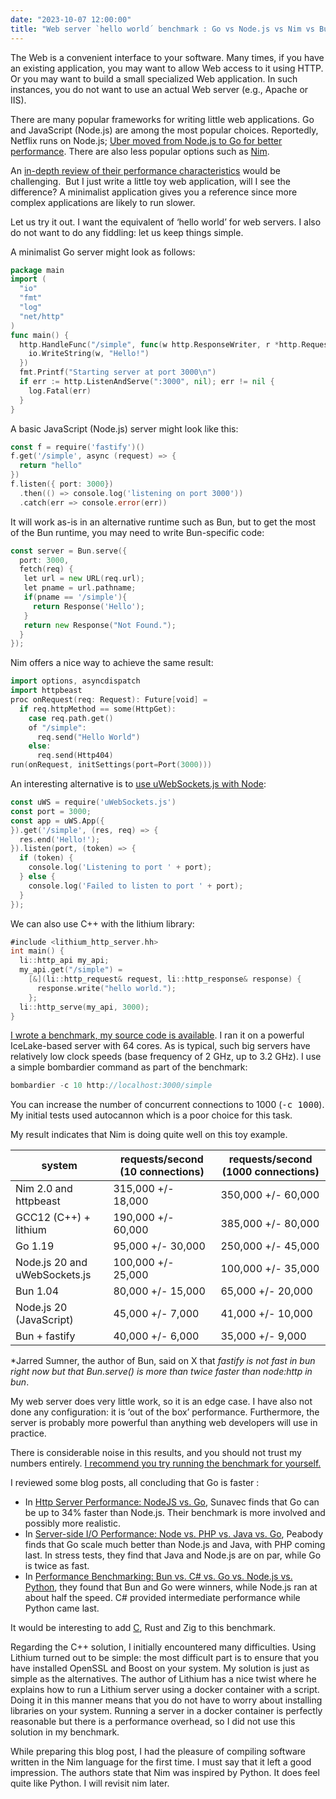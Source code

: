 ```yaml
---
date: "2023-10-07 12:00:00"
title: "Web server `hello world´ benchmark : Go vs Node.js vs Nim vs Bun"
---
```




The Web is a convenient interface to your software. Many times, if you have an existing application, you may want to allow Web access to it using HTTP. Or you may want to build a small specialized Web application. In such instances, you do not want to use an actual Web server (e.g., Apache or IIS).

There are many popular frameworks for writing little web applications. Go and JavaScript (Node.js) are among the most popular choices. Reportedly, Netflix runs on Node.js; [Uber moved from Node.js to Go for better performance](https://yalantis.com/blog/golang-vs-nodejs-comparison/). There are also less popular options such as [Nim](https://nim-lang.org).

An [in-depth review of their performance characteristics](https://www.techempower.com/benchmarks/) would be challenging.  But I just write a little toy web application, will I see the difference? A minimalist application gives you a reference since more complex applications are likely to run slower.

Let us try it out. I want the equivalent of &lsquo;hello world&rsquo; for web servers. I also do not want to do any fiddling: let us keep things simple.

A minimalist Go server might look as follows:
```Go
package main
import (
  "io"
  "fmt"
  "log"
  "net/http"
)
func main() {
  http.HandleFunc("/simple", func(w http.ResponseWriter, r *http.Request){
    io.WriteString(w, "Hello!")
  })
  fmt.Printf("Starting server at port 3000\n")
  if err := http.ListenAndServe(":3000", nil); err != nil {
    log.Fatal(err)
  }
}

```


A basic JavaScript (Node.js) server might look like this:
```Go
const f = require('fastify')()
f.get('/simple', async (request) => {
  return "hello"
})
f.listen({ port: 3000})
  .then(() => console.log('listening on port 3000'))
  .catch(err => console.error(err))

```


It will work as-is in an alternative runtime such as Bun, but to get the most of the Bun runtime, you may need to write Bun-specific code:
```Go
const server = Bun.serve({
  port: 3000,
  fetch(req) {
   let url = new URL(req.url);
   let pname = url.pathname;
   if(pname == '/simple'){
     return Response('Hello');
   }
   return new Response("Not Found.");
  }
});

```


Nim offers a nice way to achieve the same result:
```Go
import options, asyncdispatch
import httpbeast
proc onRequest(req: Request): Future[void] =
  if req.httpMethod == some(HttpGet):
    case req.path.get()
    of "/simple":
      req.send("Hello World")
    else:
      req.send(Http404)
run(onRequest, initSettings(port=Port(3000)))

```


An interesting alternative is to [use uWebSockets.js with Node](https://github.com/uNetworking/uWebSockets.js):
```Go
const uWS = require('uWebSockets.js')
const port = 3000;
const app = uWS.App({
}).get('/simple', (res, req) => {
  res.end('Hello!');
}).listen(port, (token) => {
  if (token) {
    console.log('Listening to port ' + port);
  } else {
    console.log('Failed to listen to port ' + port);
  }
});

```


We can also use C++ with the lithium library:
```Go
#include <lithium_http_server.hh>
int main() {
  li::http_api my_api;
  my_api.get("/simple") =
    [&](li::http_request& request, li::http_response& response) {
      response.write("hello world.");
    };
  li::http_serve(my_api, 3000);
}

```


[I wrote a benchmark, my source code is available](https://github.com/lemire/Code-used-on-Daniel-Lemire-s-blog/tree/master/2023/10/07). I ran it on a powerful IceLake-based server with 64 cores. As is typical, such big servers have relatively low clock speeds (base frequency of 2 GHz, up to 3.2 GHz). I use a simple bombardier command as part of the benchmark:
```Go
bombardier -c 10 http://localhost:3000/simple
```


You can increase the number of concurrent connections to 1000 (<tt>-c 1000</tt>). My initial tests used autocannon which is a poor choice for this task.

My result indicates that Nim is doing quite well on this toy example.

system                   |requests/second (10 connections) |requests/second (1000 connections) |
-------------------------|-------------------------|-------------------------|
Nim 2.0 and httpbeast    |315,000 +/- 18,000       |350,000 +/- 60,000       |
GCC12 (C++) + lithium    |190,000 +/- 60,000       |385,000 +/- 80,000       |
Go 1.19                  |95,000 +/- 30,000        |250,000 +/- 45,000       |
Node.js 20 and uWebSockets.js |100,000 +/- 25,000       |100,000 +/- 35,000       |
Bun 1.04                 |80,000 +/- 15,000        |65,000 +/- 20,000        |
Node.js 20 (JavaScript)  |45,000 +/- 7,000         |41,000 +/- 10,000        |
Bun + fastify            |40,000 +/- 6,000         |35,000 +/- 9,000         |


*Jarred Sumner, the author of Bun, said on X that <em>fastify is not fast in bun right now but that Bun.serve() is more than twice faster than node:http in bun</em>.

My web server does very little work, so it is an edge case. I have also not done any configuration: it is &lsquo;out of the box&rsquo; performance. Furthermore, the server is probably more powerful than anything web developers will use in practice.

There is considerable noise in this results, and you should not trust my numbers entirely. [I recommend you try running the benchmark for yourself.](https://github.com/lemire/Code-used-on-Daniel-Lemire-s-blog/tree/master/2023/10/07)

I reviewed some blog posts, all concluding that Go is faster :

- In [Http Server Performance: NodeJS vs. Go](https://betterprogramming.pub/http-server-performance-nodejs-vs-go-397751e8d275), Sunavec finds that Go can be up to 34% faster than Node.js. Their benchmark is more involved and possibly more realistic.
- In [Server-side I/O Performance: Node vs. PHP vs. Java vs. Go](https://www.toptal.com/back-end/server-side-io-performance-node-php-java-go), Peabody finds that Go scale much better than Node.js and Java, with PHP coming last. In stress tests, they find that Java and Node.js are on par, while Go is twice as fast.
- In [Performance Benchmarking: Bun vs. C# vs. Go vs. Node.js vs. Python](https://www.wwt.com/blog/performance-benchmarking-bun-vs-c-vs-go-vs-nodejs-vs-python), they found that Bun and Go were winners, while Node.js ran at about half the speed. C# provided intermediate performance while Python came last.


It would be interesting to add [C](https://github.com/h2o/h2o), Rust and Zig to this benchmark.

Regarding the C++ solution, I initially encountered many difficulties. Using Lithium turned out to be simple: the most difficult part is to ensure that you have installed OpenSSL and Boost on your system. My solution is just as simple as the alternatives. The author of Lithium has a nice twist where he explains how to run a Lithium server using a docker container with a script. Doing it in this manner means that you do not have to worry about installing libraries on your system. Running a server in a docker container is perfectly reasonable but there is a performance overhead, so I did not use this solution in my benchmark.

While preparing this blog post, I had the pleasure of compiling software written in the Nim language for the first time. I must say that it left a good impression. The authors state that Nim was inspired by Python. It does feel quite like Python. I will revisit nim later.


